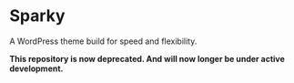 Sparky
======

A WordPress theme build for speed and flexibility.

**This repository is now deprecated. And will now longer be under active development.**
